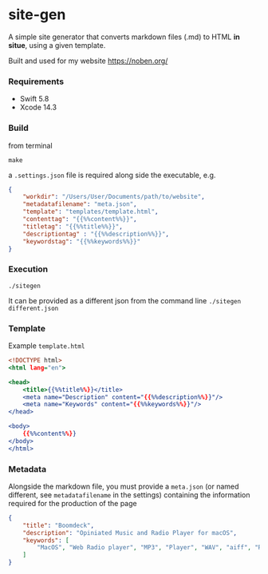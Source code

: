 # site-gen

A simple site generator that converts markdown files (.md) to HTML **in situe**, using a given template.

Built and used for my website https://noben.org/

### Requirements 

- Swift 5.8
- Xcode 14.3


### Build

from terminal

    make

a `.settings.json` file is required along side the executable, e.g.

```settings.json
{
    "workdir": "/Users/User/Documents/path/to/website",
    "metadatafilename": "meta.json",
    "template": "templates/template.html",
    "contenttag": "{{%%content%%}}",
    "titletag": "{{%%title%%}}",
    "descriptiontag" : "{{%%description%%}}",
    "keywordstag": "{{%%keywords%%}}"
}
```

### Execution

    ./sitegen

It can be provided as a different json from the command line `./sitegen different.json`

### Template

Example `template.html`

```template.html
<!DOCTYPE html>
<html lang="en">

<head>
    <title>{{%%title%%}}</title>
    <meta name="Description" content="{{%%description%%}}"/>
    <meta name="Keywords" content="{{%%keywords%%}}"/>
</head>

<body>
    {{%%content%%}}
</body>
</html>
```

### Metadata

Alongside the markdown file, you must provide a `meta.json` (or named different, see `metadatafilename` in the settings) containing the information required for the production of the page

```meta.json
{
	"title": "Boomdeck",
	"description": "Opiniated Music and Radio Player for macOS",
	"keywords": [
		"MacOS", "Web Radio player", "MP3", "Player", "WAV", "aiff", "Radios", "Swift", "SwiftUI"
	]
}
```
